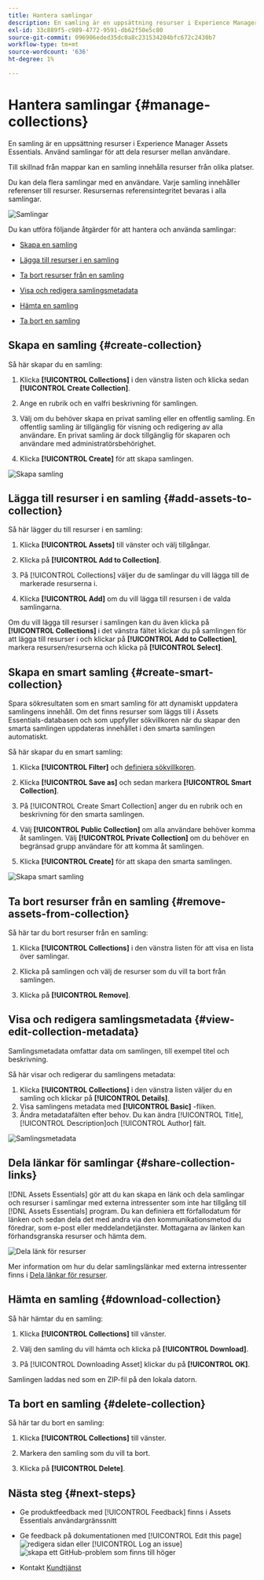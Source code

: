 ```yaml
---
title: Hantera samlingar
description: En samling är en uppsättning resurser i Experience Manager Assets Essentials. Använd samlingar för att dela resurser mellan användare.
exl-id: 33c889f5-c989-4772-9591-db62f50e5c80
source-git-commit: 096906eded35dc0a8c231534204bfc672c2430b7
workflow-type: tm+mt
source-wordcount: '636'
ht-degree: 1%

---
```


# Hantera samlingar {#manage-collections}

En samling är en uppsättning resurser i Experience Manager Assets Essentials. Använd samlingar för att dela resurser mellan användare.

Till skillnad från mappar kan en samling innehålla resurser från olika platser.

<!--
You can share collections with various users that are assigned different levels of privileges, including viewing, editing, and so on.
-->

Du kan dela flera samlingar med en användare. Varje samling innehåller referenser till resurser. Resursernas referensintegritet bevaras i alla samlingar.

![Samlingar](assets/collections.png)

Du kan utföra följande åtgärder för att hantera och använda samlingar:

* [Skapa en samling](#create-collection)

* [Lägga till resurser i en samling](#add-assets-to-collection)

* [Ta bort resurser från en samling](#remove-assets-from-collection)

* [Visa och redigera samlingsmetadata](#view-edit-collection-metadata)

* [Hämta en samling](#download-collection)

* [Ta bort en samling](#delete-collection)

## Skapa en samling {#create-collection}

Så här skapar du en samling:

1. Klicka **[!UICONTROL Collections]** i den vänstra listen och klicka sedan **[!UICONTROL Create Collection]**.

1. Ange en rubrik och en valfri beskrivning för samlingen.

1. Välj om du behöver skapa en privat samling eller en offentlig samling. En offentlig samling är tillgänglig för visning och redigering av alla användare. En privat samling är dock tillgänglig för skaparen och användare med administratörsbehörighet.

1. Klicka **[!UICONTROL Create]** för att skapa samlingen.

![Skapa samling](assets/create-collection.png)

<!--
   
   for viewing and editing only to users with the appropriate [permissions](#manage-collection-access).

-->

## Lägga till resurser i en samling {#add-assets-to-collection}

Så här lägger du till resurser i en samling:

1. Klicka **[!UICONTROL Assets]** till vänster och välj tillgångar.

1. Klicka på **[!UICONTROL Add to Collection]**.

1. På [!UICONTROL Collections] väljer du de samlingar du vill lägga till de markerade resurserna i.

1. Klicka **[!UICONTROL Add]** om du vill lägga till resursen i de valda samlingarna.

Om du vill lägga till resurser i samlingen kan du även klicka på **[!UICONTROL Collections]** i det vänstra fältet klickar du på samlingen för att lägga till resurser i och klickar på **[!UICONTROL Add to Collection]**, markera resursen/resurserna och klicka på **[!UICONTROL Select]**.

## Skapa en smart samling {#create-smart-collection}

Spara sökresultaten som en smart samling för att dynamiskt uppdatera samlingens innehåll. Om det finns resurser som läggs till i Assets Essentials-databasen och som uppfyller sökvillkoren när du skapar den smarta samlingen uppdateras innehållet i den smarta samlingen automatiskt.

Så här skapar du en smart samling:

1. Klicka **[!UICONTROL Filter]** och [definiera sökvillkoren](search.md##refine-search-results).

1. Klicka **[!UICONTROL Save as]** och sedan markera **[!UICONTROL Smart Collection]**.

1. På [!UICONTROL Create Smart Collection] anger du en rubrik och en beskrivning för den smarta samlingen.

1. Välj **[!UICONTROL Public Collection]** om alla användare behöver komma åt samlingen. Välj **[!UICONTROL Private Collection]** om du behöver en begränsad grupp användare för att komma åt samlingen.

1. Klicka **[!UICONTROL Create]** för att skapa den smarta samlingen.

![Skapa smart samling](assets/create-smart-collection.png)


## Ta bort resurser från en samling {#remove-assets-from-collection}

Så här tar du bort resurser från en samling:

1. Klicka **[!UICONTROL Collections]** i den vänstra listen för att visa en lista över samlingar.

1. Klicka på samlingen och välj de resurser som du vill ta bort från samlingen.

1. Klicka på **[!UICONTROL Remove]**.

<!--

## Manage access to a Private collection {#manage-collection-access}

The permission management for collections function in the same manner as folders in [!DNL Assets Essentials]. Administrators can manage the access levels for collections available in the repository. As an administrator, you can create user groups and assign permissions to those groups to manage access levels. You can also delegate the permission management privileges to user groups at the collection-level.

For more information, see [Manage permissions for folders and collections](manage-permissions.md).

-->

<!--

## Search a collection {#search-collections}

Click **[!UICONTROL Collections]** in the left rail and use the Search box to specify a text as the criteria to search for a collection. [!DNL Assets Essentials] uses the specified text to search collection names, metadata including tags defined for a collection and returns appropriate results.

>[!NOTE]
>
>Assets Essentials performs search in collections available at the root level. It does not perform search in assets and folders available in collections.

-->

## Visa och redigera samlingsmetadata {#view-edit-collection-metadata}

Samlingsmetadata omfattar data om samlingen, till exempel titel och beskrivning.

Så här visar och redigerar du samlingens metadata:

1. Klicka **[!UICONTROL Collections]** i den vänstra listen väljer du en samling och klickar på **[!UICONTROL Details]**.
1. Visa samlingens metadata med **[!UICONTROL Basic]** -fliken.
1. Ändra metadatafälten efter behov. Du kan ändra [!UICONTROL Title], [!UICONTROL Description]och [!UICONTROL Author] fält.

![Samlingsmetadata](assets/collection-metadata.png)

## Dela länkar för samlingar {#share-collection-links}

[!DNL Assets Essentials] gör att du kan skapa en länk och dela samlingar och resurser i samlingar med externa intressenter som inte har tillgång till [!DNL Assets Essentials] program. Du kan definiera ett förfallodatum för länken och sedan dela det med andra via den kommunikationsmetod du föredrar, som e-post eller meddelandetjänster. Mottagarna av länken kan förhandsgranska resurser och hämta dem.

![Dela länk för resurser](assets/share-link-collections.png)

Mer information om hur du delar samlingslänkar med externa intressenter finns i [Dela länkar för resurser](share-links-for-assets.md).

## Hämta en samling {#download-collection}

Så här hämtar du en samling:

1. Klicka **[!UICONTROL Collections]** till vänster.

1. Välj den samling du vill hämta och klicka på **[!UICONTROL Download]**.

1. På [!UICONTROL Downloading Asset] klickar du på **[!UICONTROL OK]**.

Samlingen laddas ned som en ZIP-fil på den lokala datorn.

## Ta bort en samling {#delete-collection}

Så här tar du bort en samling:

1. Klicka **[!UICONTROL Collections]** till vänster.

1. Markera den samling som du vill ta bort.

1. Klicka på **[!UICONTROL Delete]**.

## Nästa steg {#next-steps}

* Ge produktfeedback med [!UICONTROL Feedback] finns i Assets Essentials användargränssnitt

* Ge feedback på dokumentationen med [!UICONTROL Edit this page] ![redigera sidan](assets/do-not-localize/edit-page.png) eller [!UICONTROL Log an issue] ![skapa ett GitHub-problem](assets/do-not-localize/github-issue.png) som finns till höger

* Kontakt [Kundtjänst](https://experienceleague.adobe.com/?support-solution=General#support)
